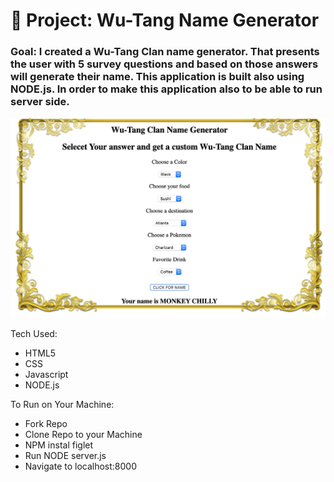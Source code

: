 # 🎤 Project: Wu-Tang Name Generator

### Goal: I created a Wu-Tang Clan name generator. That presents the user with 5 survey questions and based on those answers will generate their name.  This application is built also using NODE.js.  In order to make this application also to be able to run server side.

![alt text](wutang-nameGenerator-screenShot.png)




Tech Used:
- HTML5
- CSS
- Javascript
- NODE.js

To Run on Your Machine:
- Fork Repo
- Clone Repo to your Machine
- NPM instal figlet  
- Run NODE server.js
- Navigate to localhost:8000
